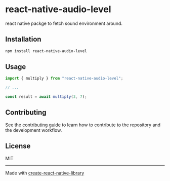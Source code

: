 # react-native-audio-level
react native packge to fetch sound environment around.
## Installation

```sh
npm install react-native-audio-level
```

## Usage

```js
import { multiply } from "react-native-audio-level";

// ...

const result = await multiply(3, 7);
```

## Contributing

See the [contributing guide](CONTRIBUTING.md) to learn how to contribute to the repository and the development workflow.

## License

MIT

---

Made with [create-react-native-library](https://github.com/callstack/react-native-builder-bob)
